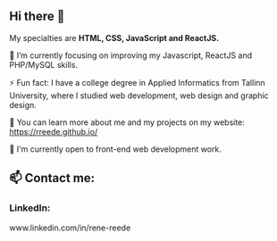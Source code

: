 <h2>Hi there 👋</h2>

My specialties are <strong>HTML, CSS, JavaScript and ReactJS. </strong>

🌱 I’m currently focusing on improving my Javascript, ReactJS and PHP/MySQL skills.

⚡ Fun fact: I have a college degree in Applied Informatics from Tallinn University, where I studied web development, web design and graphic design.

🔭 You can learn more about me and my projects on my website: https://rreede.github.io/

💬 I'm currently open to front-end web development work.

<h2> 📫 Contact me:</h2>

<h3>LinkedIn:</h3>
www.linkedin.com/in/rene-reede

<!--
**rreede/rreede** is a ✨ _special_ ✨ repository because its `README.md` (this file) appears on your GitHub profile.

Here are some ideas to get you started:

- 🔭 I’m currently working on ...
- 🌱 I’m currently learning ...
- 👯 I’m looking to collaborate on ...
- 🤔 I’m looking for help with ...
- 💬 Ask me about ...
- 📫 How to reach me: ...
- 😄 Pronouns: ...
- ⚡ Fun fact: ...
-->
